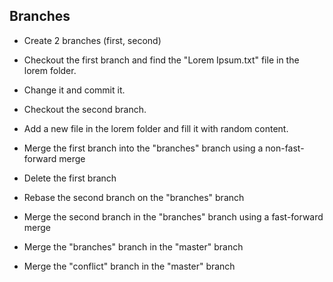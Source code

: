 Branches
--------
- Create 2 branches (first, second)

- Checkout the first branch and find the "Lorem Ipsum.txt" file in the lorem folder.
- Change it and commit it.

- Checkout the second branch.
- Add a new file in the lorem folder and fill it with random content.

- Merge the first branch into the "branches" branch using a non-fast-forward merge
- Delete the first branch

- Rebase the second branch on the "branches" branch
- Merge the second branch in the "branches" branch using a fast-forward merge

- Merge the "branches" branch in the "master" branch

- Merge the "conflict" branch in the "master" branch
